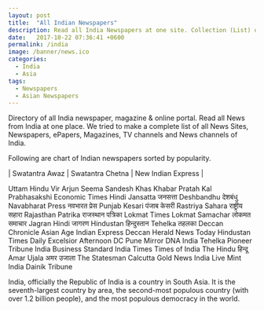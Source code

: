 ```yaml
---
layout: post
title:  "All Indian Newspapers"
description: Read all India Newspapers at one site. Collection (List) of all Indian english newspaper, magazine and online portal.
date:   2017-10-22 07:36:41 +0600
permalink: /india
image: /banner/news.ico
categories:
  - India
  - Asia
tags:
  - Newspapers
  - Asian Newspapers
---
```

Directory of all India newspaper, magazine & online portal. Read all News from India at one place. We tried to make a complete list of all News Sites, Newspapers, ePapers, Magazines, TV channels and News channels of India.

<script async src="//pagead2.googlesyndication.com/pagead/js/adsbygoogle.js"></script>
<!-- Newspaper -->
<ins class="adsbygoogle"
     style="display:block"
     data-ad-client="ca-pub-8223263853196045"
     data-ad-slot="8487475055"
     data-ad-format="auto"></ins>
<script>
(adsbygoogle = window.adsbygoogle || []).push({});
</script>

Following are chart of Indian newspapers sorted by popularity.

| Swatantra Awaz | Swatantra Chetna | New Indian Express |

Uttam Hindu
Vir Arjun
Seema Sandesh
Khas Khabar
Pratah Kal
Prabhasakshi
Economic Times Hindi
Jansatta जनसत्ता
Deshbandhu देशबंधु
Navabharat Press नवभारत प्रेस
Punjab Kesari पंजाब केसरी
Rastriya Sahara राष्ट्रीय सहारा
Rajasthan Patrika राजस्थान पत्रिका
Lokmat Times
Lokmat Samachar लोकमत समाचार
Jagran Hindi जागरण
Hindustan हिन्दुस्तान
Tehelka तहलका
Deccan Chronicle
Asian Age
Indian Express
Deccan Herald
News Today
Hindustan Times
Daily Excelsior
Afternoon DC
Pune Mirror
DNA India
Tehelka
Pioneer
Tribune India
Business Standard
India Times
Times of India
The Hindu हिन्दू
Amar Ujala अमर उजाला
The Statesman Calcutta
Gold News India
Live Mint India
Dainik Tribune
 
India, officially the Republic of India is a country in South Asia. It is the seventh-largest country by area, the second-most populous country (with over 1.2 billion people), and the most populous democracy in the world. 
